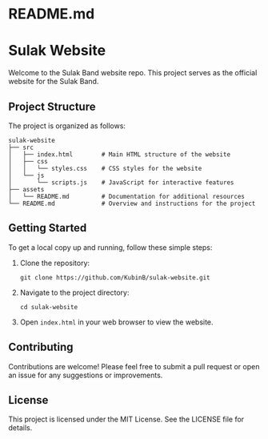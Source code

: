 # README.md

# Sulak Website

Welcome to the Sulak Band website repo. This project serves as the official website for the Sulak Band.

## Project Structure

The project is organized as follows:

```
sulak-website
├── src
│   ├── index.html        # Main HTML structure of the website
│   ├── css
│   │   └── styles.css    # CSS styles for the website
│   └── js
│       └── scripts.js    # JavaScript for interactive features
├── assets
│   └── README.md         # Documentation for additional resources
└── README.md             # Overview and instructions for the project
```

## Getting Started

To get a local copy up and running, follow these simple steps:

1. Clone the repository:
   ```
   git clone https://github.com/KubinB/sulak-website.git
   ```

2. Navigate to the project directory:
   ```
   cd sulak-website
   ```

3. Open `index.html` in your web browser to view the website.

## Contributing

Contributions are welcome! Please feel free to submit a pull request or open an issue for any suggestions or improvements.

## License

This project is licensed under the MIT License. See the LICENSE file for details.
